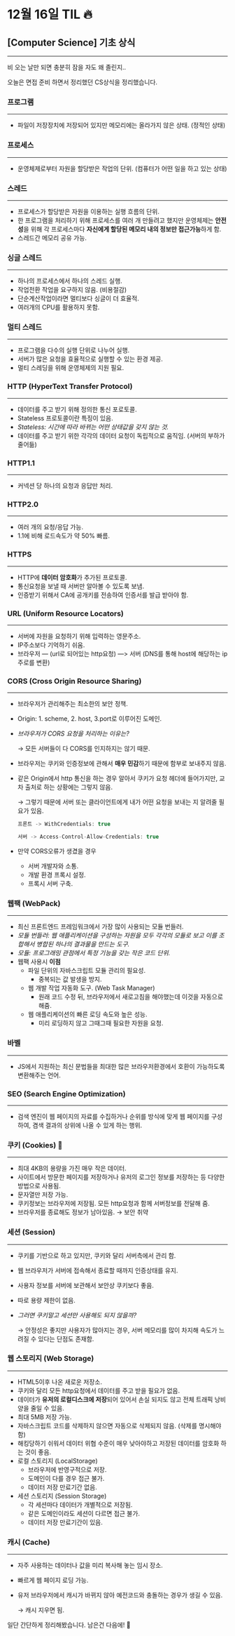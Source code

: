 # 12월 16일 TIL 🔥
## [Computer Science] 기초 상식
---
비 오는 날만 되면 충분히 잠을 자도 왜 졸린지..

오늘은 면접 준비 하면서 정리했던 CS상식을 정리했습니다.



### 프로그램
---

- 파일이 저장장치에 저장되어 있지만 메모리에는 올라가지 않은 상태. (정적인 상태)

### 프로세스
---
- 운영체제로부터 자원을 할당받은 작업의 단위. (컴퓨터가 어떤 일을 하고 있는 상태)

### 스레드
---

- 프로세스가 할당받은 자원을 이용하는 실행 흐름의 단위.
- 한 프로그램을 처리하기 위해 프로세스를 여러 개 만들려고 했지만 운영체제는 **안전성**을 위해 각 프로세스마다 **자신에게 할당된 메모리 내의 정보만 접근가능**하게 함.
- 스레드간 메모리 공유 가능.

### 싱글 스레드

---

- 하나의 프로세스에서 하나의 스레드 실행.
- 작업전환 작업을 요구하지 않음. (비용절감)
- 단순계산작업이라면 멀티보다 싱글이 더 효율적.
- 여러개의 CPU를 활용하지 못함.

### 멀티 스레드

---

- 프로그램을 다수의 실행 단위로 나누어 실행.
- 서버가 많은 요청을 효율적으로 실행할 수 있는 환경 제공.
- 멀티 스레딩을 위해 운영체제의 지원 필요.

### HTTP (HyperText Transfer Protocol)

---

- 데이터를 주고 받기 위해 정의한 통신  포로토콜.
- Stateless 프로토콜이란 특징이 있음.
- *Stateless: 시간에 따라 바뀌는 어떤 상태값을 갖지 않는 것.*
- 데이터를 주고 받기 위한 각각의 데이터 요청이 독립적으로 움직임. (서버의 부하가 줄어듦)

### HTTP1.1

---

- 커넥션 당 하나의 요청과 응답만 처리.

### HTTP2.0

---

- 여러 개의 요청/응답 가능.
- 1.1에 비해 로드속도가 약 50% 빠름.

### HTTPS

---

- HTTP에 **데이터 암호화**가 추가된 프로토콜.
- 통신요청을 보낼 때 서버만 알아볼 수 있도록 보냄.
- 인증받기 위해서 CA에 공개키를 전송하여 인증서를 발급 받아야 함.

### URL (Uniform Resource Locators)

---

- 서버에 자원을 요청하기 위해 입력하는 영문주소.
- IP주소보다 기억하기 쉬움.
- 브라우저 — (url로 되어있는 http요청) —> 서버 (DNS를 통해 host에 해당하는 ip주로를 변환)

### CORS (Cross Origin Resource Sharing)

---

- 브라우저가 관리해주는 최소한의 보안 정책.
- Origin: 1. scheme, 2. host, 3.port로 이루어진 도메인.
- *브라우저가 CORS 요청을 처리하는 이유는?*
    
    → 모든 서버들이 다 CORS를 인지하지는 않기 때문.
    
- 브라우저는 쿠키와 인증정보에 관해서 **매우 민감**하기 때문에 함부로 보내주지 않음.
- 같은 Origin에서 http 통신을 하는 경우 알아서 쿠키가 요청 헤더에 들어가지만, 교차 출처로 하는 상황에는 그렇지 않음.
    
    → 그렇기 때문에 서버 또는 클라이언트에게 내가 어떤 요청을 보내는 지 알려줄 필요가 있음.
    
    ```jsx
    프론트 -> WithCredentials: true
    ```
    
    ```jsx
    서버 -> Access-Control-Allow-Credentials: true
    ```
    
- 만약 CORS오류가 생겼을 경우
    - 서버 개발자와 소통.
    - 개발 환경 프록시 설정.
    - 프록시 서버 구축.
    

### 웹팩 (WebPack)

---

- 최신 프론트엔드 프레임워크에서 가장 많이 사용되는 모듈 번들러.
- *모듈 번들러: 웹 애플리케이션을 구성하는 자원을 모두 각각의 모듈로 보고 이를 조합해서 병합된 하나의 결과물을 만드는 도구.*
- *모듈: 프로그래밍 관점에서 특정 기능을 갖는 작은 코드 단위.*
- 웹팩 사용시 **이점**
    - 파일 단위의 자바스크립트 모듈 관리의 필요성.
        - 중복되는 값 발생을 방지.
    - 웹 개발 작업 자동화 도구. (Web Task Manager)
        - 원래 코드 수정 뒤, 브라우저에서 새로고침을 해야했는데 이것을 자동으로 해줌.
    - 웹 애플리케이션의 빠른 로딩 속도와 높은 성능.
        - 미리 로딩하지 않고 그때그때 필요한 자원을 요청.

### 바벨

---

- JS에서 지원하는 최신 문법들을 최대한 많은 브라우저환경에서 호환이 가능하도록 변환해주는 언어.

### SEO (Search Engine Optimization)

---

- 검색 엔진이 웹 페이지의 자료를 수집하거나 순위를 방식에 맞게 웹 페이지를 구성하여, 겸색 결과의 상위에 나올 수 있게 하는 행위.

### 쿠키 (Cookies) 🍪

---

- 최대 4KB의 용량을 가진 매우 작은 데이터.
- 사이트에서 방문한 페이지를 저장하거나 유저의 로그인 정보를 저장하는 등 다양한 방법으로 사용됨.
- 문자열만 저장 가능.
- 쿠키정보는 브라우저에 저장됨. 모든 http요청과 함께 서버정보를 전달해 줌.
- 브라우저를 종료해도 정보가 남아있음. → 보안 취약

### 세션 (Session)

---

- 쿠키를 기반으로 하고 있지만, 쿠키와 달리 서버측에서 관리 함.
- 웹 브라우저가 서버에 접속해서 종료할 때까지 인증상태를 유지.
- 사용자 정보를 서버에 보관해서 보안상 쿠키보다 좋음.
- 따로 용량 제한이 없음.
- *그러면 쿠키말고 세션만 사용해도 되지 않을까?*
    
    → 안정성은 좋지만 사용자가 많아지는 경우, 서버 메모리를 많이 차지해 속도가 느려질 수 있다는 단점도 존재함.
    

### 웹 스토리지 (Web Storage)

---

- HTML5이후 나온 새로운 저장소.
- 쿠키와 달리 모든 http요청에서 데이터를 주고 받을 필요가 없음.
- 데이터가 **유저의 로컬디스크에 저장**되어 있어서 손실 되지도 않고 전체 트래픽 낭비 양을 줄일 수 있음.
- 최대 5MB 저장 가능.
- 자바스크립트 코드를 삭제하지 않으면 자동으로 삭제되지 않음. (삭제를 명시해야 함)
- 해킹당하기 쉬워서 데이터 위협 수준이 매우 낮아야하고 저장된 데이터를 암호화 하는 것이 좋음.
- 로컬 스토리지 (LocalStorage)
    - 브라우저에 반영구적으로 저장.
    - 도메인이 다를 경우 접근 불가.
    - 데이터 저장 만료기간 없음.
- 세션 스토리지 (Session Storage)
    - 각 세션마다 데이터가 개별적으로 저장됨.
    - 같은 도메인이라도 세션이 다르면 접근 불가.
    - 데이터 저장 만료기간이 있음.
    

### 캐시 (Cache)

---

- 자주 사용하는 데이터나 값을 미리 복사해 놓는 임시 장소.
- 빠르게 웹 페이지 로딩 가능.
- 유저 브라우저에서 캐시가 바뀌지 않아 예전코드와 충돌하는 경우가 생길 수 있음.
    
    → 캐시 지우면 됨.
    

일단 간단하게 정리해봤습니다. 남은건 다음에! 👋